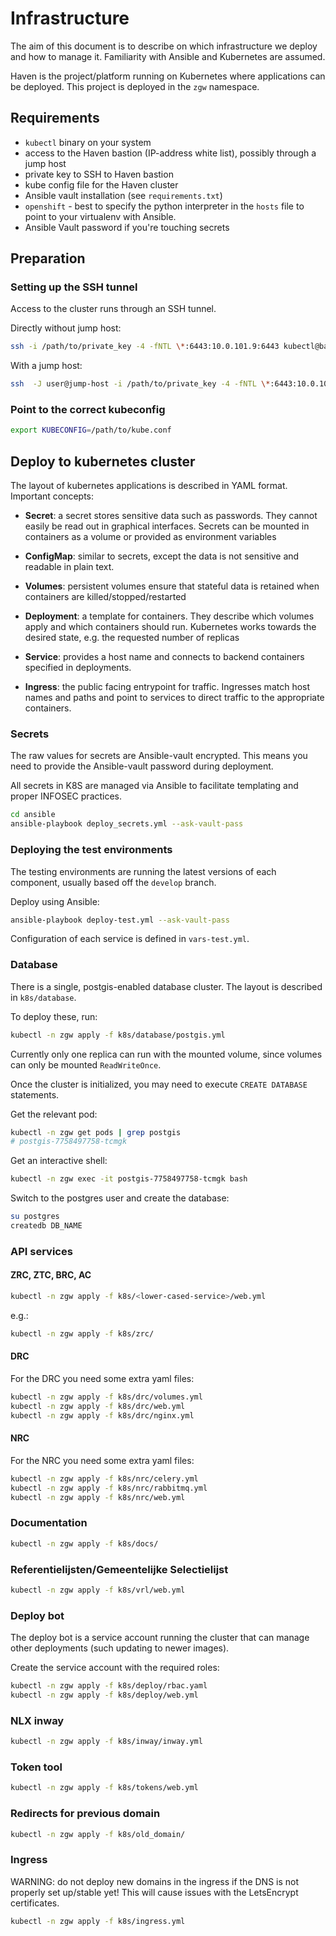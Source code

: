 # Infrastructure

The aim of this document is to describe on which infrastructure we deploy and
how to manage it. Familiarity with Ansible and Kubernetes are assumed.

Haven is the project/platform running on Kubernetes where applications can be
deployed. This project is deployed in the `zgw` namespace.

## Requirements

* `kubectl` binary on your system
* access to the Haven bastion (IP-address white list), possibly through a jump host
* private key to SSH to Haven bastion
* kube config file for the Haven cluster
* Ansible vault installation (see `requirements.txt`)
* `openshift` - best to specify the python interpreter in the `hosts` file
  to point to your virtualenv with Ansible.
* Ansible Vault password if you're touching secrets

## Preparation

### Setting up the SSH tunnel

Access to the cluster runs through an SSH tunnel.

Directly without jump host:

```bash
ssh -i /path/to/private_key -4 -fNTL \*:6443:10.0.101.9:6443 kubectl@bastion_ip_address
```

With a jump host:

```bash
ssh  -J user@jump-host -i /path/to/private_key -4 -fNTL \*:6443:10.0.101.9:6443 kubectl@bastion_ip_address
```

### Point to the correct kubeconfig

```bash
export KUBECONFIG=/path/to/kube.conf
```

## Deploy to kubernetes cluster

The layout of kubernetes applications is described in YAML format. Important
concepts:

* **Secret**: a secret stores sensitive data such as passwords. They cannot easily
  be read out in graphical interfaces. Secrets can be mounted in containers
  as a volume or provided as environment variables

* **ConfigMap**: similar to secrets, except the data is not sensitive and readable
  in plain text.

* **Volumes**: persistent volumes ensure that stateful data is retained when
  containers are killed/stopped/restarted

* **Deployment**: a template for containers. They describe which volumes apply
  and which containers should run. Kubernetes works towards the desired state,
  e.g. the requested number of replicas

* **Service**: provides a host name and connects to backend containers
  specified in deployments.

* **Ingress**: the public facing entrypoint for traffic. Ingresses match host
  names and paths and point to services to direct traffic to the appropriate
  containers.

### Secrets

The raw values for secrets are Ansible-vault encrypted. This means you need
to provide the Ansible-vault password during deployment.

All secrets in K8S are managed via Ansible to facilitate templating and proper
INFOSEC practices.

```bash
cd ansible
ansible-playbook deploy_secrets.yml --ask-vault-pass
```

### Deploying the test environments

The testing environments are running the latest versions of each component,
usually based off the `develop` branch.

Deploy using Ansible:

```bash
ansible-playbook deploy-test.yml --ask-vault-pass
```

Configuration of each service is defined in `vars-test.yml`.

### Database

There is a single, postgis-enabled database cluster. The layout is described
in `k8s/database`.

To deploy these, run:

```bash
kubectl -n zgw apply -f k8s/database/postgis.yml
```

Currently only one replica can run with the mounted volume, since volumes
can only be mounted `ReadWriteOnce`.

Once the cluster is initialized, you may need to execute `CREATE DATABASE`
statements.

Get the relevant pod:

```bash
kubectl -n zgw get pods | grep postgis
# postgis-7758497758-tcmgk
```

Get an interactive shell:

```bash
kubectl -n zgw exec -it postgis-7758497758-tcmgk bash
```

Switch to the postgres user and create the database:

```bash
su postgres
createdb DB_NAME
```

### API services

#### ZRC, ZTC, BRC, AC

```bash
kubectl -n zgw apply -f k8s/<lower-cased-service>/web.yml
```

e.g.:

```bash
kubectl -n zgw apply -f k8s/zrc/
```

#### DRC

For the DRC you need some extra yaml files:

```bash
kubectl -n zgw apply -f k8s/drc/volumes.yml
kubectl -n zgw apply -f k8s/drc/web.yml
kubectl -n zgw apply -f k8s/drc/nginx.yml
```

#### NRC

For the NRC you need some extra yaml files:

```bash
kubectl -n zgw apply -f k8s/nrc/celery.yml
kubectl -n zgw apply -f k8s/nrc/rabbitmq.yml
kubectl -n zgw apply -f k8s/nrc/web.yml
```

### Documentation

```bash
kubectl -n zgw apply -f k8s/docs/
```

### Referentielijsten/Gemeentelijke Selectielijst

```bash
kubectl -n zgw apply -f k8s/vrl/web.yml
```

### Deploy bot

The deploy bot is a service account running the cluster that can manage other
deployments (such updating to newer images).

Create the service account with the required roles:

```bash
kubectl -n zgw apply -f k8s/deploy/rbac.yaml
kubectl -n zgw apply -f k8s/deploy/web.yml
```

### NLX inway

```bash
kubectl -n zgw apply -f k8s/inway/inway.yml
```

### Token tool

```bash
kubectl -n zgw apply -f k8s/tokens/web.yml
```

### Redirects for previous domain

```bash
kubectl -n zgw apply -f k8s/old_domain/
```

### Ingress

WARNING: do not deploy new domains in the ingress if the DNS is not properly
set up/stable yet! This will cause issues with the LetsEncrypt certificates.

```bash
kubectl -n zgw apply -f k8s/ingress.yml
```
